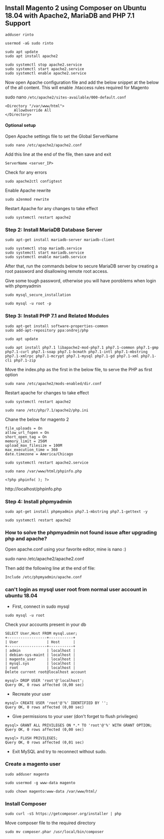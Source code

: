 ##  Install Magento 2 using Composer on Ubuntu 18.04 with Apache2, MariaDB and PHP 7.1 Support

```
adduser rinto
```

```
usermod -aG sudo rinto
```

```
sudo apt update
sudo apt install apache2
```

```
sudo systemctl stop apache2.service
sudo systemctl start apache2.service
sudo systemctl enable apache2.service
```


Now open Apache configuration file and add the below snippet at the below of the all content. This will enable .htaccess rules required for Magento

sudo nano ```/etc/apache2/sites-available/000-default.conf```
```
<Directory "/var/www/html">
    AllowOverride All
</Directory>
```

#### Optional setup
Open Apache settings file to set the Global ServerName
```
sudo nano /etc/apache2/apache2.conf
```
Add this line at the end of the file, then save and exit


```
ServerName <server_IP>
```
Check for any errors

```
sudo apache2ctl configtest
```
Enable Apache rewrite

```
sudo a2enmod rewrite
```
Restart Apache for any changes to take effect

```
sudo systemctl restart apache2
```





### Step 2: Install MariaDB Database Server


```
sudo apt-get install mariadb-server mariadb-client

```

```
sudo systemctl stop mariadb.service
sudo systemctl start mariadb.service
sudo systemctl enable mariadb.service
```
After that, run the commands below to secure MariaDB server by creating a root password and disallowing remote root access.

Give some tough password, otherwise you will have poroblems when login with phpmyadmin

```
sudo mysql_secure_installation

```

```
sudo mysql -u root -p
```
### Step 3: Install PHP 7.1 and Related Modules
```
sudo apt-get install software-properties-common
sudo add-apt-repository ppa:ondrej/php
```

```
sudo apt update
```

```
sudo apt install php7.1 libapache2-mod-php7.1 php7.1-common php7.1-gmp php7.1-curl php7.1-soap php7.1-bcmath php7.1-intl php7.1-mbstring php7.1-xmlrpc php7.1-mcrypt php7.1-mysql php7.1-gd php7.1-xml php7.1-cli php7.1-zip
```

Move the index.php as the first in the below file, to serve the PHP as first option

```
sudo nano /etc/apache2/mods-enabled/dir.conf
```

Restart apache for changes to take effect

```
sudo systemctl restart apache2

```




```
sudo nano /etc/php/7.1/apache2/php.ini
```
Chane the below for magento 2

```
file_uploads = On
allow_url_fopen = On
short_open_tag = On
memory_limit = 256M
upload_max_filesize = 100M
max_execution_time = 360
date.timezone = America/Chicago
```


```
sudo systemctl restart apache2.service
```

```
sudo nano /var/www/html/phpinfo.php
```

```
<?php phpinfo( ); ?>
```

http://localhost/phpinfo.php


### Step 4: Install phpmyadmin

```
sudo apt-get install phpmyadmin php7.1-mbstring php7.1-gettext -y
```

```
sudo systemctl restart apache2
```

### How to solve the phpmyadmin not found issue after upgrading php and apache?

Open apache.conf using your favorite editor, mine is nano :)

sudo nano /etc/apache2/apache2.conf

Then add the following line at the end of file:
```
Include /etc/phpmyadmin/apache.conf
```

### can't login as mysql user root from normal user account in ubuntu 18.04

- First, connect in sudo mysql

```
sudo mysql -u root
```
Check your accounts present in your db
```
SELECT User,Host FROM mysql.user;
+------------------+-----------+
| User             | Host      |
+------------------+-----------+
| admin            | localhost |
| debian-sys-maint | localhost |
| magento_user     | localhost |
| mysql.sys        | localhost |
| root             | localhost |
Delete current root@localhost account
```
```
mysql> DROP USER 'root'@'localhost';
Query OK, 0 rows affected (0,00 sec)
```
- Recreate your user
```
mysql> CREATE USER 'root'@'%' IDENTIFIED BY '';
Query OK, 0 rows affected (0,00 sec)
```
- Give permissions to your user (don't forget to flush privileges)
```
mysql> GRANT ALL PRIVILEGES ON *.* TO 'root'@'%' WITH GRANT OPTION;
Query OK, 0 rows affected (0,00 sec)
```
```
mysql> FLUSH PRIVILEGES;
Query OK, 0 rows affected (0,01 sec)
```
- Exit MySQL and try to reconnect without sudo.


### Create a magento user
```
sudo adduser magento
```

```
sudo usermod -g www-data magento
```

```
sudo chown magento:www-data /var/www/html/
```


### Install Composer

```
sudo curl -sS https://getcomposer.org/installer | php
```
Move composer file to the required directory

```
sudo mv composer.phar /usr/local/bin/composer
```




